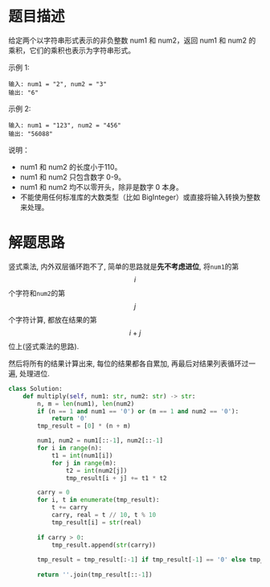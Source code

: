 # 题目描述

给定两个以字符串形式表示的非负整数 num1 和 num2，返回 num1 和 num2 的乘积，它们的乘积也表示为字符串形式。

示例 1:

```
输入: num1 = "2", num2 = "3"
输出: "6"
```

示例 2:

```
输入: num1 = "123", num2 = "456"
输出: "56088"
```

说明：

- num1 和 num2 的长度小于110。
- num1 和 num2 只包含数字 0-9。
- num1 和 num2 均不以零开头，除非是数字 0 本身。
- 不能使用任何标准库的大数类型（比如 BigInteger）或直接将输入转换为整数来处理。

# 解题思路

竖式乘法, 内外双层循环跑不了, 简单的思路就是**先不考虑进位**, 将`num1`的第$$i$$个字符和`num2`的第$$j$$个字符计算, 都放在结果的第$$i+j$$位上(竖式乘法的思路).

然后将所有的结果计算出来, 每位的结果都各自累加, 再最后对结果列表循环过一遍, 处理进位.

```python
class Solution:
    def multiply(self, num1: str, num2: str) -> str:
        n, m = len(num1), len(num2)
        if (n == 1 and num1 == '0') or (m == 1 and num2 == '0'):
            return '0'
        tmp_result = [0] * (n + m)

        num1, num2 = num1[::-1], num2[::-1]
        for i in range(n):
            t1 = int(num1[i])
            for j in range(m):
                t2 = int(num2[j])
                tmp_result[i + j] += t1 * t2

        carry = 0
        for i, t in enumerate(tmp_result):
            t += carry
            carry, real = t // 10, t % 10
            tmp_result[i] = str(real)
        
        if carry > 0:
            tmp_result.append(str(carry))
        
        tmp_result = tmp_result[:-1] if tmp_result[-1] == '0' else tmp_result
        
        return ''.join(tmp_result[::-1])
```
